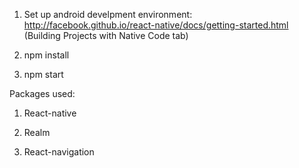 1. Set up android develpment environment: http://facebook.github.io/react-native/docs/getting-started.html (Building Projects with Native Code tab)

2. npm install

3. npm start


Packages used: 
  1. React-native
  
  2. Realm
  
  3. React-navigation

